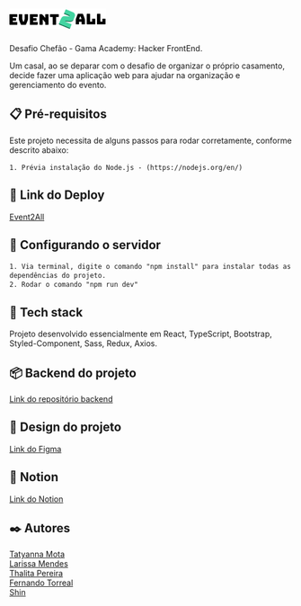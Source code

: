 # ![Logo](public/images/logotipo.png)

Desafio Chefão - Gama Academy: Hacker FrontEnd.

Um casal, ao se deparar com o desafio de organizar o próprio casamento, decide fazer uma aplicação web para
ajudar na organização e gerenciamento do evento.

## 📋 Pré-requisitos

Este projeto necessita de alguns passos para rodar corretamente, conforme descrito abaixo:

    1. Prévia instalação do Node.js - (https://nodejs.org/en/)

## :partying_face: Link do Deploy

[Event2All](https://event2all.netlify.app/)

## 🔧 Configurando o servidor

    1. Via terminal, digite o comando "npm install" para instalar todas as dependências do projeto.
    2. Rodar o comando "npm run dev"

## :floppy_disk: Tech stack

Projeto desenvolvido essencialmente em React, TypeScript, Bootstrap, Styled-Component, Sass, Redux, Axios.

## 📦 Backend do projeto

[Link do repositório backend](https://github.com/amandahammes/event2all)

## 🎨 Design do projeto

[Link do Figma](<https://www.figma.com/file/exX9QlHGpYkzzOEjdJvLex/Projeto-Chef%C3%A3o-(Figma)?node-id=101%3A125787>)

## 📎 Notion

[Link do Notion](https://www.notion.so/gamaxp43-g1/Projeto-Chef-o-XP-43-b70ca8977e944a6a8fea0acd45ade2ae)

## ✒️ Autores

[Tatyanna Mota](https://github.com/tatymota)<br/>
[Larissa Mendes](https://github.com/annalare/)<br/>
[Thalita Pereira](https://github.com/pereirathalita)<br/>
[Fernando Torreal](https://github.com/froyalt)<br/>
[Shin](https://github.com/shinkr99)<br/>
